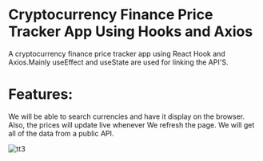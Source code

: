 # Cryptocurrency Finance Price Tracker App Using Hooks and Axios
 A cryptocurrency finance price tracker app using React Hook and Axios.Mainly useEffect and useState are used for linking the API'S. 

# Features:
We will be able to search currencies and have it display on the browser. Also, the prices will update live whenever We refresh the page. We will get all of the data from a public API. 

![tt3](https://github.com/shyamsaktawat/react-api-project-v1-master/blob/7b69e3c90df10c3f3cf573730b3dd879f9f3c6ad/react-api-project-v1-master/pic5.png)


